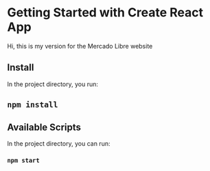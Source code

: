 # Getting Started with Create React App

Hi, this is my version for the Mercado Libre website

## Install

In the project directory, you run:

## `npm install`

## Available Scripts

In the project directory, you can run:

### `npm start`
